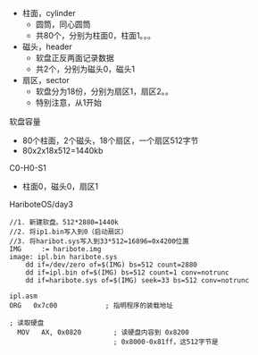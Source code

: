- 柱面，cylinder
	- 圆筒，同心圆筒
	- 共80个，分别为柱面0，柱面1。。。
- 磁头，header
	- 软盘正反两面记录数据
	- 共2个，分别为磁头0，磁头1 
- 扇区，sector
	- 软盘分为18份，分别为扇区1，扇区2。。
	- 特别注意，从1开始

软盘容量
- 80个柱面，2个磁头，18个扇区，一个扇区512字节
- 80x2x18x512=1440kb

C0-H0-S1
- 柱面0，磁头0，扇区1

HariboteOS/day3
```
//1. 新建软盘。512*2880=1440k
//2. 将ip1.bin写入到0（启动扇区）
//3. 将haribot.sys写入到33*512=16896=0x4200位置
IMG		:= haribote.img
image: ipl.bin haribote.sys
	dd if=/dev/zero of=$(IMG) bs=512 count=2880
	dd if=ipl.bin of=$(IMG) bs=512 count=1 conv=notrunc
	dd if=haribote.sys of=$(IMG) seek=33 bs=512 conv=notrunc
```
```
ipl.asm
ORG   0x7c00            ; 指明程序的装载地址

; 读取硬盘
  MOV   AX, 0x0820        ; 读硬盘内容到 0x8200
						  ; 0x8000-0x81ff，这512字节是
```